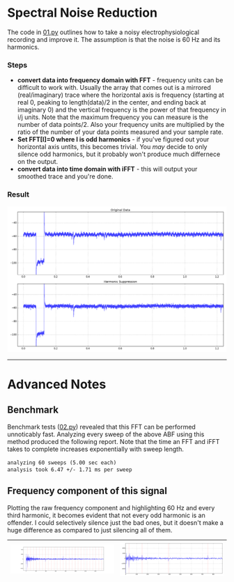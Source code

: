 # Spectral Noise Reduction
The code in [01.py](01.py) outlines how to take a noisy electrophysiological recording and improve it. The assumption is that the noise is 60 Hz and its harmonics.

### Steps
- **convert data into frequency domain with FFT** - frequency units can be difficult to work with. Usually the array that comes out is a mirrored (real/imaginary) trace where the horizontal axis is frequency (starting at real 0, peaking to length(data)/2 in the center, and ending back at imaginary 0) and the vertical frequency is the power of that frequency in i/j units. Note that the maximum frequency you can measure is the number of data points/2. Also your frequency units are multiplied by the ratio of the number of your data points measured and your sample rate.
- **Set FFT[I]=0 where I is odd harmonics** - if you've figured out your horizontal axis untits, this becomes trivial. You _may_ decide to only silence odd harmonics, but it probably won't produce much differnece on the output.
- **convert data into time domain with iFFT** - this will output your smoothed trace and you're done.

### Result
![](done.png)

---

# Advanced Notes
## Benchmark
Benchmark tests ([02.py](02.py)) revealed that this FFT can be performed unnoticably fast. Analyzing every sweep of the above ABF using this method produced the following report. Note that the time an FFT and iFFT takes to complete increases exponentially with sweep length.
```
analyzing 60 sweeps (5.00 sec each)
analysis took 6.47 +/- 1.71 ms per sweep
```


## Frequency component of this signal
Plotting the raw frequency component and highlighting 60 Hz and every third harmonic, it becomes evident that not every odd harmonic is an offender. I could selectively silence just the bad ones, but it doesn't make a huge difference as compared to just silencing all of them.

![](offenders.png) | ![](offenders2.png)
---|---
